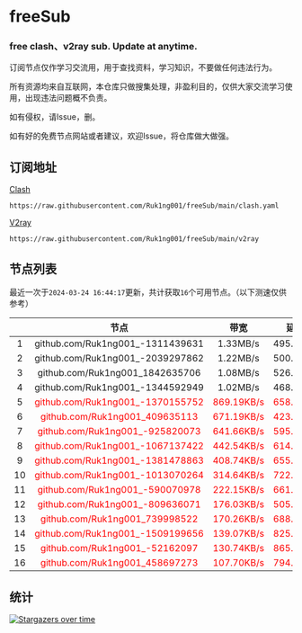 # freeSub
### free clash、v2ray sub. Update at anytime.

订阅节点仅作学习交流用，用于查找资料，学习知识，不要做任何违法行为。

所有资源均来自互联网，本仓库只做搜集处理，非盈利目的，仅供大家交流学习使用，出现违法问题概不负责。

如有侵权，请Issue，删。

如有好的免费节点网站或者建议，欢迎Issue，将仓库做大做强。

## 订阅地址
[Clash](https://raw.githubusercontent.com/Ruk1ng001/freeSub/main/clash.yaml)
```
https://raw.githubusercontent.com/Ruk1ng001/freeSub/main/clash.yaml
```
[V2ray](https://raw.githubusercontent.com/Ruk1ng001/freeSub/main/v2ray)
```
https://raw.githubusercontent.com/Ruk1ng001/freeSub/main/v2ray
```

## 节点列表

最近一次于`2024-03-24 16:44:17`更新，共计获取`16`个可用节点。（以下测速仅供参考）

|  | 节点 | 带宽 | 延迟 |
|:-:|:--:|:--:|:--:|
 | 1 | github.com/Ruk1ng001_-1311439631 | 1.33MB/s | 495.00ms |
 | 2 | github.com/Ruk1ng001_-2039297862 | 1.22MB/s | 500.00ms |
 | 3 | github.com/Ruk1ng001_1842635706 | 1.08MB/s | 526.00ms |
 | 4 | github.com/Ruk1ng001_-1344592949 | 1.02MB/s | 468.00ms |
 | 5 | <font color=red>github.com/Ruk1ng001_-1370155752</font> | <font color=red>869.19KB/s</font> | <font color=red>658.00ms</font> |
 | 6 | <font color=red>github.com/Ruk1ng001_409635113</font> | <font color=red>671.19KB/s</font> | <font color=red>423.00ms</font> |
 | 7 | <font color=red>github.com/Ruk1ng001_-925820073</font> | <font color=red>641.66KB/s</font> | <font color=red>595.00ms</font> |
 | 8 | <font color=red>github.com/Ruk1ng001_-1067137422</font> | <font color=red>442.54KB/s</font> | <font color=red>614.00ms</font> |
 | 9 | <font color=red>github.com/Ruk1ng001_-1381478863</font> | <font color=red>408.74KB/s</font> | <font color=red>655.00ms</font> |
 | 10 | <font color=red>github.com/Ruk1ng001_-1013070264</font> | <font color=red>314.64KB/s</font> | <font color=red>722.00ms</font> |
 | 11 | <font color=red>github.com/Ruk1ng001_-590070978</font> | <font color=red>222.15KB/s</font> | <font color=red>661.00ms</font> |
 | 12 | <font color=red>github.com/Ruk1ng001_-809636071</font> | <font color=red>176.03KB/s</font> | <font color=red>505.00ms</font> |
 | 13 | <font color=red>github.com/Ruk1ng001_739998522</font> | <font color=red>170.26KB/s</font> | <font color=red>688.00ms</font> |
 | 14 | <font color=red>github.com/Ruk1ng001_-1509199656</font> | <font color=red>139.07KB/s</font> | <font color=red>825.00ms</font> |
 | 15 | <font color=red>github.com/Ruk1ng001_-52162097</font> | <font color=red>130.74KB/s</font> | <font color=red>865.00ms</font> |
 | 16 | <font color=red>github.com/Ruk1ng001_458697273</font> | <font color=red>107.70KB/s</font> | <font color=red>794.00ms</font> |


## 统计

[![Stargazers over time](https://starchart.cc/Ruk1ng001/freeSub.svg)](https://starchart.cc/Ruk1ng001/freeSub)